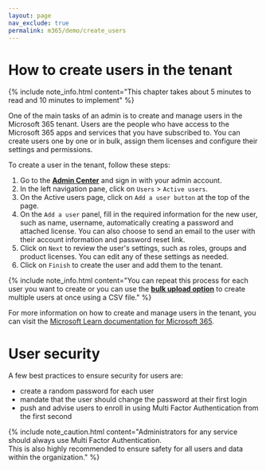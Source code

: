 ```yaml
---
layout: page
nav_exclude: true
permalink: m365/demo/create_users
---
```


# How to create users in the tenant

{% include note_info.html content="This chapter takes about 5 minutes to read and 10 minutes to implement" %}

One of the main tasks of an admin is to create and manage users in the Microsoft 365 tenant. Users are the people who have access to the Microsoft 365 apps and services that you have subscribed to. You can create users one by one or in bulk, assign them licenses and configure their settings and permissions.

To create a user in the tenant, follow these steps:
1. Go to the [**Admin Center**](https://admin.microsoft.com) and sign in with your admin account.
2. In the left navigation pane, click on `Users` > `Active users`.
3. On the Active users page, click on `Add a user button` at the top of the page.
4. On the `Add a user` panel, fill in the required information for the new user, such as name, username, automatically creating a password and attached license. You can also choose to send an email to the user with their account information and password reset link.
5. Click on `Next` to review the user's settings, such as roles, groups and product licenses. You can edit any of these settings as needed.
6. Click on `Finish` to create the user and add them to the tenant.

{% include note_info.html content="You can repeat this process for each user you want to create or you can use the <a href='https://learn.microsoft.com/en-us/microsoft-365/enterprise/add-several-users-at-the-same-time?view=o365-worldwide'><strong>bulk upload option</strong></a> to create multiple users at once using a CSV file." %}


For more information on how to create and manage users in the tenant, you can visit the [Microsoft Learn documentation for Microsoft 365](https://learn.microsoft.com/en-us/microsoft-365/enterprise/manage-microsoft-365-accounts?view=o365-worldwide).

# User security

A few best practices to ensure security for users are:
- create a random password for each user
- mandate that the user should change the password at their first login
- push and advise users to enroll in using Multi Factor Authentication from the first second

{% include note_caution.html content="Administrators for any service should always use Multi Factor Authentication. <br>
This is also highly recommended to ensure safety for all users and data within the organization." %}
